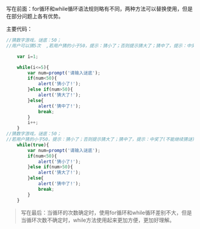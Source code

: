 写在前面：for循环和while循环语法规则略有不同，两种方法可以替换使用，但是在部分问题上各有优势。

主要代码：

```js
//猜数字游戏，谜底：50；
//用户可以猜5次  ,若用户猜的小于50，提示：猜小了；否则提示猜大了；猜中了，提示：中奖了(不能继续猜谜)

	var i=1;

	while(i<=5){
		var num=prompt('请输入谜底');
		if(num<50){
			alert('猜小了!');
		}else if(num>50){
			alert('猜大了!');
		}else{
			alert('猜中了!');
			break;
		}
		i++;
	}
//猜数字游戏，谜底：50；
//若用户猜的小于50，提示：猜小了；否则提示猜大了；猜中了，提示：中奖了(不能继续猜谜)
	while(true){
		var num=prompt('请输入谜底');
		if(num<50){
			alert('猜小了!');
		}else if(num>50){
			alert('猜大了!');
		}else{
			alert('猜中了!');
			break;
		}
	}
```

> 写在最后：当循环的次数确定时，使用for循环和while循环差别不大，但是当循环次数不确定时，while方法使用起来更加方便，更加好理解。